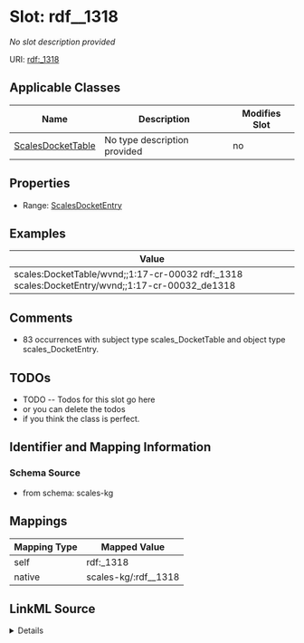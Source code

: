 

# Slot: rdf__1318


_No slot description provided_





URI: [rdf:_1318](http://www.w3.org/1999/02/22-rdf-syntax-ns#_1318)



<!-- no inheritance hierarchy -->





## Applicable Classes

| Name | Description | Modifies Slot |
| --- | --- | --- |
| [ScalesDocketTable](../classes/ScalesDocketTable.md) | No type description provided |  no  |







## Properties

* Range: [ScalesDocketEntry](../classes/ScalesDocketEntry.md)






## Examples

| Value |
| --- |
| scales:DocketTable/wvnd;;1:17-cr-00032 rdf:_1318 scales:DocketEntry/wvnd;;1:17-cr-00032_de1318 |

## Comments

* 83 occurrences with subject type scales_DocketTable and object type scales_DocketEntry.

## TODOs

* TODO -- Todos for this slot go here
* or you can delete the todos
* if you think the class is perfect.

## Identifier and Mapping Information







### Schema Source


* from schema: scales-kg




## Mappings

| Mapping Type | Mapped Value |
| ---  | ---  |
| self | rdf:_1318 |
| native | scales-kg/:rdf__1318 |




## LinkML Source

<details>
```yaml
name: rdf__1318
description: No slot description provided
todos:
- TODO -- Todos for this slot go here
- or you can delete the todos
- if you think the class is perfect.
comments:
- 83 occurrences with subject type scales_DocketTable and object type scales_DocketEntry.
examples:
- value: scales:DocketTable/wvnd;;1:17-cr-00032 rdf:_1318 scales:DocketEntry/wvnd;;1:17-cr-00032_de1318
from_schema: scales-kg
rank: 1000
slot_uri: rdf:_1318
alias: rdf__1318
domain_of:
- scales_DocketTable
range: scales_DocketEntry

```
</details>